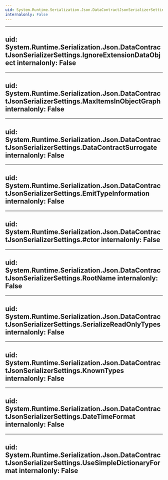 ```yaml
---
uid: System.Runtime.Serialization.Json.DataContractJsonSerializerSettings
internalonly: False
---
```


---
uid: System.Runtime.Serialization.Json.DataContractJsonSerializerSettings.IgnoreExtensionDataObject
internalonly: False
---

---
uid: System.Runtime.Serialization.Json.DataContractJsonSerializerSettings.MaxItemsInObjectGraph
internalonly: False
---

---
uid: System.Runtime.Serialization.Json.DataContractJsonSerializerSettings.DataContractSurrogate
internalonly: False
---

---
uid: System.Runtime.Serialization.Json.DataContractJsonSerializerSettings.EmitTypeInformation
internalonly: False
---

---
uid: System.Runtime.Serialization.Json.DataContractJsonSerializerSettings.#ctor
internalonly: False
---

---
uid: System.Runtime.Serialization.Json.DataContractJsonSerializerSettings.RootName
internalonly: False
---

---
uid: System.Runtime.Serialization.Json.DataContractJsonSerializerSettings.SerializeReadOnlyTypes
internalonly: False
---

---
uid: System.Runtime.Serialization.Json.DataContractJsonSerializerSettings.KnownTypes
internalonly: False
---

---
uid: System.Runtime.Serialization.Json.DataContractJsonSerializerSettings.DateTimeFormat
internalonly: False
---

---
uid: System.Runtime.Serialization.Json.DataContractJsonSerializerSettings.UseSimpleDictionaryFormat
internalonly: False
---
